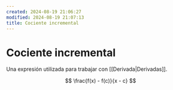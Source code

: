 ```yaml
---
created: 2024-08-19 21:06:27
modified: 2024-08-19 21:07:13
title: Cociente incremental
---
```


# Cociente incremental

Una expresión utilizada para trabajar con [[Derivada|Derivadas]].

$$
\frac{f(x) - f(c)}{x - c}
$$
